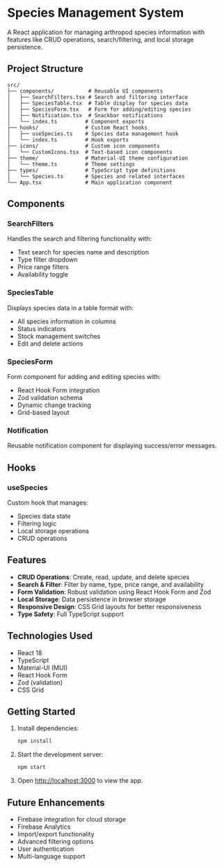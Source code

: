 # Species Management System

A React application for managing arthropod species information with features like CRUD operations, search/filtering, and local storage persistence.

## Project Structure

```
src/
├── components/           # Reusable UI components
│   ├── SearchFilters.tsx # Search and filtering interface
│   ├── SpeciesTable.tsx  # Table display for species data
│   ├── SpeciesForm.tsx   # Form for adding/editing species
│   ├── Notification.tsx  # Snackbar notifications
│   └── index.ts         # Component exports
├── hooks/               # Custom React hooks
│   ├── useSpecies.ts    # Species data management hook
│   └── index.ts         # Hook exports
├── icons/               # Custom icon components
│   └── CustomIcons.tsx  # Text-based icon components
├── theme/               # Material-UI theme configuration
│   └── theme.ts         # Theme settings
├── types/               # TypeScript type definitions
│   └── Species.ts       # Species and related interfaces
└── App.tsx              # Main application component
```

## Components

### SearchFilters

Handles the search and filtering functionality with:

- Text search for species name and description
- Type filter dropdown
- Price range filters
- Availability toggle

### SpeciesTable

Displays species data in a table format with:

- All species information in columns
- Status indicators
- Stock management switches
- Edit and delete actions

### SpeciesForm

Form component for adding and editing species with:

- React Hook Form integration
- Zod validation schema
- Dynamic change tracking
- Grid-based layout

### Notification

Reusable notification component for displaying success/error messages.

## Hooks

### useSpecies

Custom hook that manages:

- Species data state
- Filtering logic
- Local storage operations
- CRUD operations

## Features

- **CRUD Operations**: Create, read, update, and delete species
- **Search & Filter**: Filter by name, type, price range, and availability
- **Form Validation**: Robust validation using React Hook Form and Zod
- **Local Storage**: Data persistence in browser storage
- **Responsive Design**: CSS Grid layouts for better responsiveness
- **Type Safety**: Full TypeScript support

## Technologies Used

- React 18
- TypeScript
- Material-UI (MUI)
- React Hook Form
- Zod (validation)
- CSS Grid

## Getting Started

1. Install dependencies:

   ```bash
   npm install
   ```

2. Start the development server:

   ```bash
   npm start
   ```

3. Open [http://localhost:3000](http://localhost:3000) to view the app.

## Future Enhancements

- Firebase integration for cloud storage
- Firebase Analytics
- Import/export functionality
- Advanced filtering options
- User authentication
- Multi-language support
